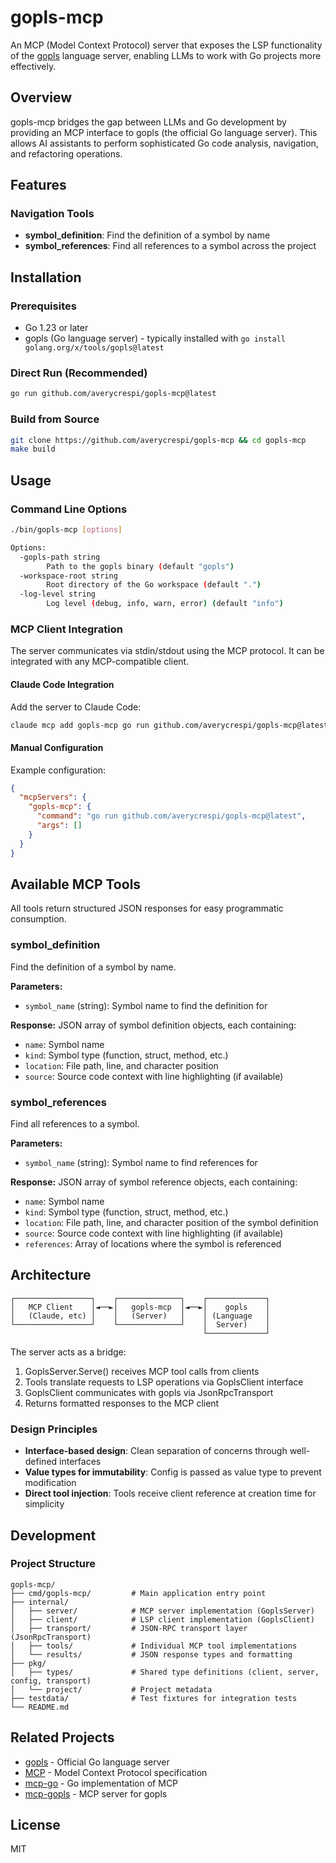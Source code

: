 # gopls-mcp

An MCP (Model Context Protocol) server that exposes the LSP functionality of the [gopls](https://pkg.go.dev/golang.org/x/tools/gopls) language server, enabling LLMs to work with Go projects more effectively.

## Overview

gopls-mcp bridges the gap between LLMs and Go development by providing an MCP interface to gopls (the official Go language server). This allows AI assistants to perform sophisticated Go code analysis, navigation, and refactoring operations.

## Features

### Navigation Tools
- **symbol_definition**: Find the definition of a symbol by name
- **symbol_references**: Find all references to a symbol across the project


## Installation

### Prerequisites
- Go 1.23 or later
- gopls (Go language server) - typically installed with `go install golang.org/x/tools/gopls@latest`

### Direct Run (Recommended)
```bash
go run github.com/averycrespi/gopls-mcp@latest
```

### Build from Source
```bash
git clone https://github.com/averycrespi/gopls-mcp && cd gopls-mcp
make build
```

## Usage

### Command Line Options
```bash
./bin/gopls-mcp [options]

Options:
  -gopls-path string
        Path to the gopls binary (default "gopls")
  -workspace-root string
        Root directory of the Go workspace (default ".")
  -log-level string
        Log level (debug, info, warn, error) (default "info")
```

### MCP Client Integration

The server communicates via stdin/stdout using the MCP protocol. It can be integrated with any MCP-compatible client.

#### Claude Code Integration

Add the server to Claude Code:
```bash
claude mcp add gopls-mcp go run github.com/averycrespi/gopls-mcp@latest
```

#### Manual Configuration

Example configuration:
```json
{
  "mcpServers": {
    "gopls-mcp": {
      "command": "go run github.com/averycrespi/gopls-mcp@latest",
      "args": []
    }
  }
}
```

## Available MCP Tools

All tools return structured JSON responses for easy programmatic consumption.

### symbol_definition
Find the definition of a symbol by name.

**Parameters:**
- `symbol_name` (string): Symbol name to find the definition for

**Response:** JSON array of symbol definition objects, each containing:
- `name`: Symbol name
- `kind`: Symbol type (function, struct, method, etc.)
- `location`: File path, line, and character position
- `source`: Source code context with line highlighting (if available)

### symbol_references
Find all references to a symbol.

**Parameters:**
- `symbol_name` (string): Symbol name to find references for

**Response:** JSON array of symbol reference objects, each containing:
- `name`: Symbol name
- `kind`: Symbol type (function, struct, method, etc.)
- `location`: File path, line, and character position of the symbol definition
- `source`: Source code context with line highlighting (if available)
- `references`: Array of locations where the symbol is referenced


## Architecture

```
┌─────────────────┐    ┌──────────────┐    ┌─────────────┐
│   MCP Client    │◄──►│   gopls-mcp  │◄──►│    gopls    │
│   (Claude, etc) │    │   (Server)   │    │ (Language   │
└─────────────────┘    └──────────────┘    │  Server)    │
                                           └─────────────┘
```

The server acts as a bridge:
1. GoplsServer.Serve() receives MCP tool calls from clients
2. Tools translate requests to LSP operations via GoplsClient interface
3. GoplsClient communicates with gopls via JsonRpcTransport
4. Returns formatted responses to the MCP client

### Design Principles
- **Interface-based design**: Clean separation of concerns through well-defined interfaces
- **Value types for immutability**: Config is passed as value type to prevent modification
- **Direct tool injection**: Tools receive client reference at creation time for simplicity

## Development

### Project Structure
```
gopls-mcp/
├── cmd/gopls-mcp/         # Main application entry point
├── internal/
│   ├── server/            # MCP server implementation (GoplsServer)
│   ├── client/            # LSP client implementation (GoplsClient)
│   ├── transport/         # JSON-RPC transport layer (JsonRpcTransport)
│   ├── tools/             # Individual MCP tool implementations
│   └── results/           # JSON response types and formatting
├── pkg/
│   ├── types/             # Shared type definitions (client, server, config, transport)
│   └── project/           # Project metadata
├── testdata/              # Test fixtures for integration tests
└── README.md
```

## Related Projects

- [gopls](https://github.com/golang/tools/tree/master/gopls) - Official Go language server
- [MCP](https://modelcontextprotocol.io/) - Model Context Protocol specification
- [mcp-go](https://github.com/mark3labs/mcp-go) - Go implementation of MCP
- [mcp-gopls](https://github.com/hloiseaufcms/mcp-gopls) - MCP server for gopls

## License

MIT
